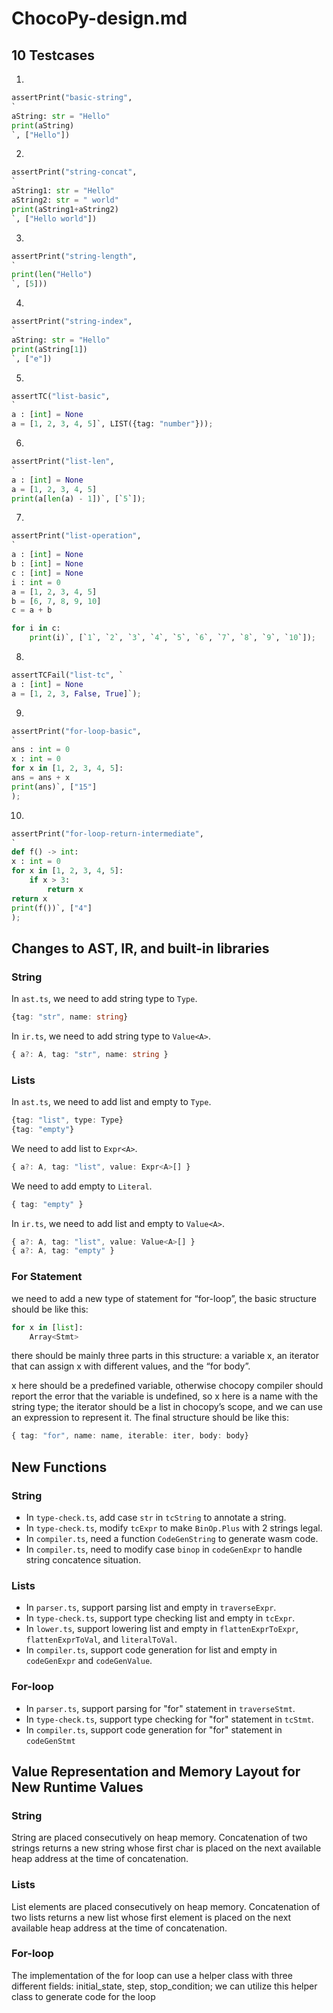 # ChocoPy-design.md

## 10 Testcases

1. 

```python
assertPrint("basic-string",
`
aString: str = "Hello"
print(aString)       
`, ["Hello"])

```

2. 

```python
assertPrint("string-concat",
`
aString1: str = "Hello"
aString2: str = " world"
print(aString1+aString2)
`, ["Hello world"])

```

3. 

```python
assertPrint("string-length",
`
print(len("Hello")
`, [5]))
```

4. 

```python
assertPrint("string-index",
`
aString: str = "Hello"
print(aString[1])
`, ["e"])
```

5. 

```python
assertTC("list-basic", 
`
a : [int] = None
a = [1, 2, 3, 4, 5]`, LIST({tag: "number"}));
```

6. 

```python
assertPrint("list-len",
`
a : [int] = None
a = [1, 2, 3, 4, 5]
print(a[len(a) - 1])`, [`5`]);
```
7. 

```python
assertPrint("list-operation",
`
a : [int] = None
b : [int] = None
c : [int] = None
i : int = 0
a = [1, 2, 3, 4, 5]
b = [6, 7, 8, 9, 10]
c = a + b

for i in c:
    print(i)`, [`1`, `2`, `3`, `4`, `5`, `6`, `7`, `8`, `9`, `10`]);
```

8. 

```python
assertTCFail("list-tc", `
a : [int] = None
a = [1, 2, 3, False, True]`);
```

9. 

```python
assertPrint("for-loop-basic",
`
ans : int = 0
x : int = 0
for x in [1, 2, 3, 4, 5]:
ans = ans + x
print(ans)`, ["15"]
);
```

10. 

```python
assertPrint("for-loop-return-intermediate",
`
def f() -> int:
x : int = 0
for x in [1, 2, 3, 4, 5]:
	if x > 3:
		return x
return x
print(f())`, ["4"]
);
```



## Changes to AST, IR, and built-in libraries

### String

In `ast.ts`, we need to add string type to `Type`.
```typescript
{tag: "str", name: string}
```

In `ir.ts`, we need to add string type to `Value<A>`.
```typescript
{ a?: A, tag: "str", name: string }
```


### Lists

In `ast.ts`, we need to add list and empty to `Type`.
```typescript
{tag: "list", type: Type}
{tag: "empty"}
```

We need to add list to `Expr<A>`.
```typescript
{ a?: A, tag: "list", value: Expr<A>[] }
```

We need to add empty to `Literal`.
```typescript
{ tag: "empty" }
```

In `ir.ts`, we need to add list and empty to `Value<A>`.
```typescript
{ a?: A, tag: "list", value: Value<A>[] }
{ a?: A, tag: "empty" }
```

### For Statement
we need to add a new type of statement for “for-loop”,
the basic structure should be like this:
```python
for x in [list]:
    Array<Stmt>
```

there should be mainly three parts in this structure: a variable x, an iterator that can assign x with different values, and the “for body”.

x here should be a predefined variable, otherwise chocopy compiler should report the error that the variable is undefined, so x here is a name with the string type; the iterator should be a list in chocopy’s scope, and we can use an expression to represent it.
The final structure should be like this:
```typescript
{ tag: "for", name: name, iterable: iter, body: body}
```



## New Functions

### String

+ In `type-check.ts`, add case `str` in `tcString` to annotate a string. 
+ In `type-check.ts`, modify `tcExpr`  to make `BinOp.Plus` with 2 strings legal. 
+ In `compiler.ts`, need a function `CodeGenString` to generate wasm code.
+ In `compiler.ts`, need to modify case `binop` in `codeGenExpr` to handle string concatence situation.

### Lists

+ In `parser.ts`, support parsing list and empty in `traverseExpr`.
+ In `type-check.ts`, support type checking list and empty in `tcExpr`. 
+ In `lower.ts`, support lowering list and empty in `flattenExprToExpr`, `flattenExprToVal`, and `literalToVal`.
+ In `compiler.ts`, support code generation for list and empty in `codeGenExpr` and `codeGenValue`.

### For-loop
+ In `parser.ts`, support parsing for "for" statement in `traverseStmt`.
+ In `type-check.ts`, support type checking for "for" statement in `tcStmt`.
+ In `compiler.ts`, support code generation for "for" statement in `codeGenStmt` 

## Value Representation and Memory Layout for New Runtime Values

### String

String are placed consecutively on heap memory. Concatenation of two strings returns a new string whose first char is placed on the next available heap address at the time of concatenation.

### Lists

List elements are placed consecutively on heap memory. Concatenation of two lists returns a new list whose first element is placed on the next available heap address at the time of concatenation.

### For-loop

The implementation of the for loop can use a helper class with three different fields: initial_state, step, stop_condition; we can utilize this helper class to generate code for the loop
